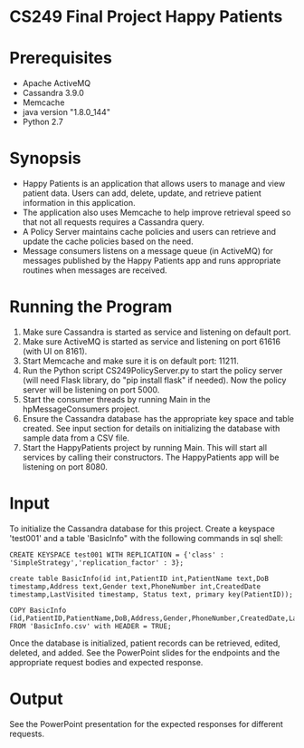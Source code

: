 # CS249 Final Project Happy Patients

# Prerequisites
- Apache ActiveMQ
- Cassandra 3.9.0
- Memcache
- java version "1.8.0_144"
- Python 2.7

# Synopsis
<ul>
<li>Happy Patients is an application that allows users to manage and view patient data.
Users can add, delete, update, and retrieve patient information in this application.
<li>The application also uses Memcache to help improve retrieval speed so that not all requests requires a Cassandra query.
<li> A Policy Server maintains cache policies and users can retrieve and update the cache policies based on the need.
<li>Message consumers listens on a message queue (in ActiveMQ) for messages published by the Happy Patients app and runs appropriate routines when messages are received.
</ul>

# Running the Program
1. Make sure Cassandra is started as service and listening on default port.<br>
2. Make sure ActiveMQ is started as service and listening on port 61616 (with UI on 8161).<br>
3. Start Memcache and make sure it is on default port: 11211.<br>
4. Run the Python script CS249PolicyServer.py to start the policy server (will need Flask library, do "pip install flask" if needed). Now the policy server will be listening on port 5000.<br>
5. Start the consumer threads by running Main in the hpMessageConsumers project. <br>
6. Ensure the Cassandra database has the appropriate key space and table created. See input section for details on initializing the database with sample data from a CSV file.<br>  
7. Start the HappyPatients project by running Main. This will start all services by calling their constructors. The HappyPatients app will be listening on port 8080.<br>

# Input
To initialize the Cassandra database for this project. Create a keyspace 'test001' and a table 'BasicInfo" with the following commands in sql shell:
```
CREATE KEYSPACE test001 WITH REPLICATION = {'class' : 'SimpleStrategy','replication_factor' : 3};
```

```
create table BasicInfo(id int,PatientID int,PatientName text,DoB timestamp,Address text,Gender text,PhoneNumber int,CreatedDate timestamp,LastVisited timestamp, Status text, primary key(PatientID));
```

```
COPY BasicInfo (id,PatientID,PatientName,DoB,Address,Gender,PhoneNumber,CreatedDate,LastVisited,Status) FROM 'BasicInfo.csv' with HEADER = TRUE;
```

Once the database is initialized, patient records can be retrieved, edited, deleted, and added. See the PowerPoint slides for the endpoints and the appropriate request bodies and expected response.

# Output

See the PowerPoint presentation for the expected responses for different requests.


